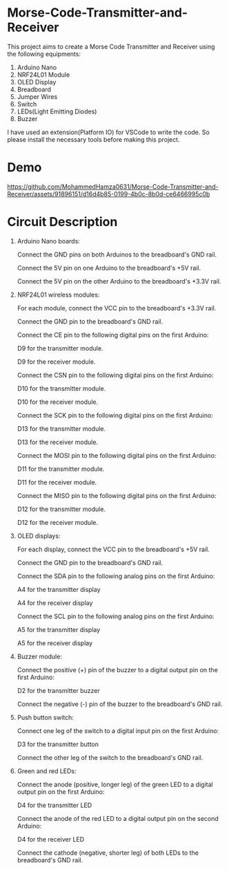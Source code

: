 
# Morse-Code-Transmitter-and-Receiver

This project aims to create a Morse Code Transmitter and Receiver using the following equipments:
1. Arduino Nano
2. NRF24L01 Module
3. OLED Display
4. Breadboard
5. Jumper Wires
6. Switch
7. LEDs(Light Emitting Diodes)
8. Buzzer

I have used an extension(Platform IO) for VSCode to write the code. So please install the necessary tools before making this project.

# Demo

https://github.com/MohammedHamza0631/Morse-Code-Transmitter-and-Receiver/assets/91896151/d16d4b85-0199-4b0c-8b0d-ce6466995c0b

# Circuit Description

1. Arduino Nano boards:

    Connect the GND pins on both Arduinos to the breadboard's GND rail.
    
    Connect the 5V pin on one Arduino to the breadboard's +5V rail.
    
    Connect the 5V pin on the other Arduino to the breadboard's +3.3V rail.
    
2. NRF24L01 wireless modules:

    For each module, connect the VCC pin to the breadboard's +3.3V rail.
    
    Connect the GND pin to the breadboard's GND rail.
    
    Connect the CE pin to the following digital pins on the first Arduino:
    
    D9 for the transmitter module.
    
    D9 for the receiver module.
    
    Connect the CSN pin to the following digital pins on the first Arduino:
    
    D10 for the transmitter module.
    
    D10 for the receiver module.
    
    Connect the SCK pin to the following digital pins on the first Arduino:
    
    D13 for the transmitter module.
    
    D13 for the receiver module.
    
    Connect the MOSI pin to the following digital pins on the first Arduino:
    
    D11 for the transmitter module.
    
    D11 for the receiver module.
   
    Connect the MISO pin to the following digital pins on the first Arduino:
    
    D12 for the transmitter module.
    
    D12 for the receiver module.
    
3. OLED displays:

    For each display, connect the VCC pin to the breadboard's +5V rail.
    
    Connect the GND pin to the breadboard's GND rail.
    
    Connect the SDA pin to the following analog pins on the first Arduino:
    
    A4 for the transmitter display
    
    A4 for the receiver display
    
    Connect the SCL pin to the following analog pins on the first Arduino:
    
    A5 for the transmitter display
    
    A5 for the receiver display
    
4. Buzzer module:

    Connect the positive (+) pin of the buzzer to a digital output pin on the first Arduino:
    
    D2 for the transmitter buzzer
    
    Connect the negative (-) pin of the buzzer to the breadboard's GND rail.
    
5. Push button switch:

    Connect one leg of the switch to a digital input pin on the first Arduino:
    
    D3 for the transmitter button
    
    Connect the other leg of the switch to the breadboard's GND rail.
    
6. Green and red LEDs:

    Connect the anode (positive, longer leg) of the green LED to a digital output pin on the first Arduino:
    
    D4 for the transmitter LED
    
    Connect the anode of the red LED to a digital output pin on the second Arduino:
    
    D4 for the receiver LED
    
    Connect the cathode (negative, shorter leg) of both LEDs to the breadboard's GND rail.
